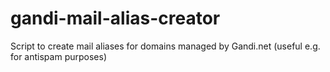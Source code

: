 # gandi-mail-alias-creator
Script to create mail aliases for domains managed by Gandi.net (useful e.g. for antispam purposes)
